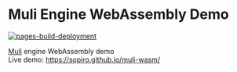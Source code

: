 # Muli Engine WebAssembly Demo

[![pages-build-deployment](https://github.com/Sopiro/muli-wasm/actions/workflows/pages/pages-build-deployment/badge.svg)](https://github.com/Sopiro/muli-wasm/actions/workflows/pages/pages-build-deployment)  

[Muli](https://github.com/Sopiro/Muli) engine WebAssembly demo  
Live demo: https://sopiro.github.io/muli-wasm/  
